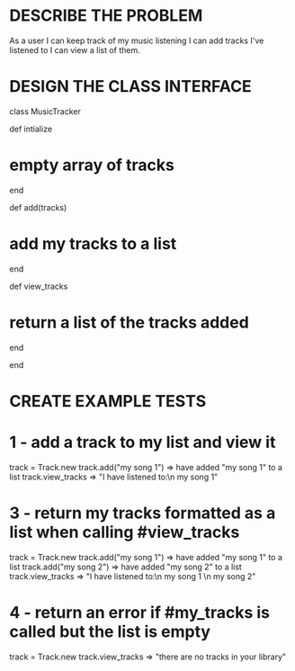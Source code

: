 # DESCRIBE THE PROBLEM
As a user
I can keep track of my music listening
I can add tracks I've listened to
I can view a list of them.

# DESIGN THE CLASS INTERFACE 

class MusicTracker

def intialize
# empty array of tracks
end

def add(tracks)
# add my tracks to a list
end

def view_tracks
# return a list of the tracks added
end

end


# CREATE EXAMPLE TESTS

# 1 - add a track to my list and view it
track = Track.new
track.add("my song 1") => have added "my song 1" to a list
track.view_tracks => "I have listened to:\n my song 1"


# 3 - return my tracks formatted as a list when calling #view_tracks
track = Track.new
track.add("my song 1") => have added "my song 1" to a list
track.add("my song 2") => have added "my song 2" to a list
track.view_tracks => "I have listened to:\n my song 1 \n my song 2"

# 4 - return an error if #my_tracks is called but the list is empty
track = Track.new
track.view_tracks => "there are no tracks in your library"

